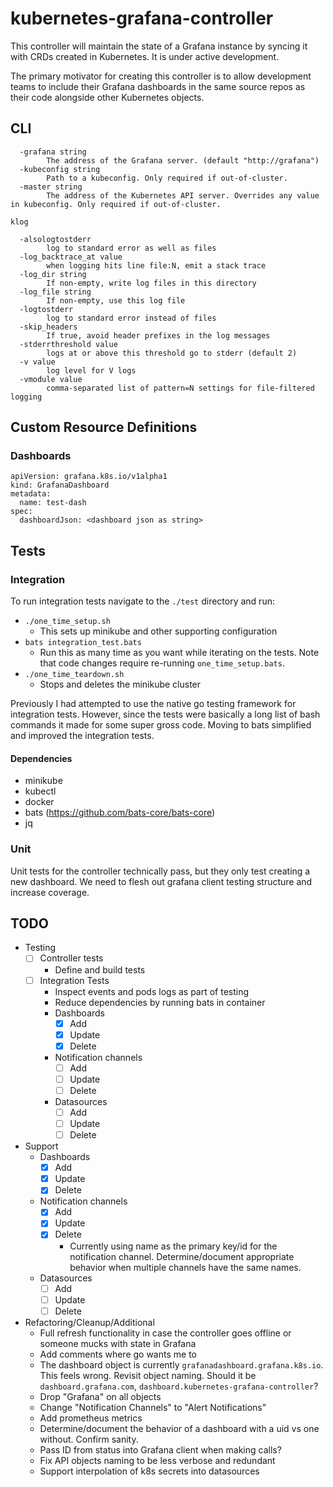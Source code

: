 # kubernetes-grafana-controller

This controller will maintain the state of a Grafana instance by syncing it with CRDs created in Kubernetes.  It is under active development.

The primary motivator for creating this controller is to allow development teams to include their Grafana dashboards in the same source repos as their code alongside other Kubernetes objects.

## CLI

```
  -grafana string
    	The address of the Grafana server. (default "http://grafana")
  -kubeconfig string
    	Path to a kubeconfig. Only required if out-of-cluster.
  -master string
    	The address of the Kubernetes API server. Overrides any value in kubeconfig. Only required if out-of-cluster.

klog

  -alsologtostderr
    	log to standard error as well as files
  -log_backtrace_at value
    	when logging hits line file:N, emit a stack trace
  -log_dir string
    	If non-empty, write log files in this directory
  -log_file string
    	If non-empty, use this log file
  -logtostderr
    	log to standard error instead of files
  -skip_headers
    	If true, avoid header prefixes in the log messages
  -stderrthreshold value
    	logs at or above this threshold go to stderr (default 2)
  -v value
    	log level for V logs
  -vmodule value
    	comma-separated list of pattern=N settings for file-filtered logging
```

## Custom Resource Definitions

### Dashboards

```
apiVersion: grafana.k8s.io/v1alpha1
kind: GrafanaDashboard
metadata:
  name: test-dash
spec:
  dashboardJson: <dashboard json as string>
```

## Tests

### Integration

To run integration tests navigate to the `./test` directory and run:

- `./one_time_setup.sh`
  - This sets up minikube and other supporting configuration
- `bats integration_test.bats` 
  - Run this as many time as you want while iterating on the tests.  Note that code changes require re-running `one_time_setup.bats`.
- `./one_time_teardown.sh` 
  - Stops and deletes the minikube cluster 

Previously I had attempted to use the native go testing framework for integration tests.  However, since the tests were basically a long list of bash commands it made for some super gross code.  Moving to bats simplified and improved the integration tests.

#### Dependencies

- minikube
- kubectl
- docker
- bats (https://github.com/bats-core/bats-core)
- jq

### Unit

Unit tests for the controller technically pass, but they only test creating a new dashboard.  We need to flesh out grafana client testing structure and increase coverage.

## TODO

- Testing
  - [ ] Controller tests
    - Define and build tests
  - [ ] Integration Tests
    - Inspect events and pods logs as part of testing
    - Reduce dependencies by running bats in container
    - Dashboards
      - [x] Add
      - [x] Update
      - [x] Delete
    - Notification channels
      - [ ] Add
      - [ ] Update
      - [ ] Delete
    - Datasources
      - [ ] Add
      - [ ] Update
      - [ ] Delete
- Support
  - Dashboards
    - [x] Add
    - [x] Update
    - [x] Delete
  - Notification channels
    - [x] Add
    - [x] Update
    - [x] Delete
      - Currently using name as the primary key/id for the notification channel.  Determine/document appropriate behavior when multiple channels have the same names.
  - Datasources
    - [ ] Add
    - [ ] Update
    - [ ] Delete
- Refactoring/Cleanup/Additional
  - Full refresh functionality in case the controller goes offline or someone mucks with state in Grafana
  - Add comments where go wants me to
  - The dashboard object is currently `grafanadashboard.grafana.k8s.io`.  This feels wrong.  Revisit object naming.  Should it be `dashboard.grafana.com`, `dashboard.kubernetes-grafana-controller`?
  - Drop "Grafana" on all objects
  - Change "Notification Channels" to "Alert Notifications"
  - Add prometheus metrics
  - Determine/document the behavior of a dashboard with a uid vs one without.  Confirm sanity.
  - Pass ID from status into Grafana client when making calls?
  - Fix API objects naming to be less verbose and redundant
  - Support interpolation of k8s secrets into datasources